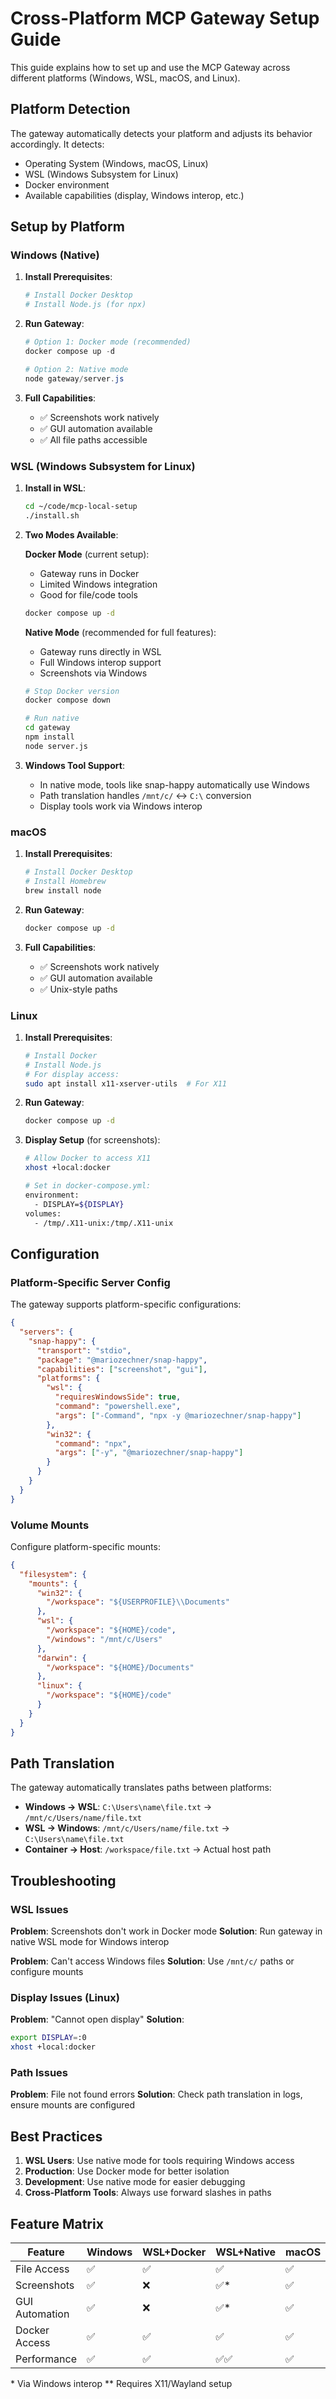 # Cross-Platform MCP Gateway Setup Guide

This guide explains how to set up and use the MCP Gateway across different platforms (Windows, WSL, macOS, and Linux).

## Platform Detection

The gateway automatically detects your platform and adjusts its behavior accordingly. It detects:
- Operating System (Windows, macOS, Linux)
- WSL (Windows Subsystem for Linux)
- Docker environment
- Available capabilities (display, Windows interop, etc.)

## Setup by Platform

### Windows (Native)

1. **Install Prerequisites**:
   ```powershell
   # Install Docker Desktop
   # Install Node.js (for npx)
   ```

2. **Run Gateway**:
   ```powershell
   # Option 1: Docker mode (recommended)
   docker compose up -d
   
   # Option 2: Native mode
   node gateway/server.js
   ```

3. **Full Capabilities**:
   - ✅ Screenshots work natively
   - ✅ GUI automation available
   - ✅ All file paths accessible

### WSL (Windows Subsystem for Linux)

1. **Install in WSL**:
   ```bash
   cd ~/code/mcp-local-setup
   ./install.sh
   ```

2. **Two Modes Available**:

   **Docker Mode** (current setup):
   - Gateway runs in Docker
   - Limited Windows integration
   - Good for file/code tools
   ```bash
   docker compose up -d
   ```

   **Native Mode** (recommended for full features):
   - Gateway runs directly in WSL
   - Full Windows interop support
   - Screenshots via Windows
   ```bash
   # Stop Docker version
   docker compose down
   
   # Run native
   cd gateway
   npm install
   node server.js
   ```

3. **Windows Tool Support**:
   - In native mode, tools like snap-happy automatically use Windows
   - Path translation handles `/mnt/c/` ↔ `C:\` conversion
   - Display tools work via Windows interop

### macOS

1. **Install Prerequisites**:
   ```bash
   # Install Docker Desktop
   # Install Homebrew
   brew install node
   ```

2. **Run Gateway**:
   ```bash
   docker compose up -d
   ```

3. **Full Capabilities**:
   - ✅ Screenshots work natively
   - ✅ GUI automation available
   - ✅ Unix-style paths

### Linux

1. **Install Prerequisites**:
   ```bash
   # Install Docker
   # Install Node.js
   # For display access:
   sudo apt install x11-xserver-utils  # For X11
   ```

2. **Run Gateway**:
   ```bash
   docker compose up -d
   ```

3. **Display Setup** (for screenshots):
   ```bash
   # Allow Docker to access X11
   xhost +local:docker
   
   # Set in docker-compose.yml:
   environment:
     - DISPLAY=${DISPLAY}
   volumes:
     - /tmp/.X11-unix:/tmp/.X11-unix
   ```

## Configuration

### Platform-Specific Server Config

The gateway supports platform-specific configurations:

```json
{
  "servers": {
    "snap-happy": {
      "transport": "stdio",
      "package": "@mariozechner/snap-happy",
      "capabilities": ["screenshot", "gui"],
      "platforms": {
        "wsl": {
          "requiresWindowsSide": true,
          "command": "powershell.exe",
          "args": ["-Command", "npx -y @mariozechner/snap-happy"]
        },
        "win32": {
          "command": "npx",
          "args": ["-y", "@mariozechner/snap-happy"]
        }
      }
    }
  }
}
```

### Volume Mounts

Configure platform-specific mounts:

```json
{
  "filesystem": {
    "mounts": {
      "win32": {
        "/workspace": "${USERPROFILE}\\Documents"
      },
      "wsl": {
        "/workspace": "${HOME}/code",
        "/windows": "/mnt/c/Users"
      },
      "darwin": {
        "/workspace": "${HOME}/Documents"  
      },
      "linux": {
        "/workspace": "${HOME}/code"
      }
    }
  }
}
```

## Path Translation

The gateway automatically translates paths between platforms:

- **Windows → WSL**: `C:\Users\name\file.txt` → `/mnt/c/Users/name/file.txt`
- **WSL → Windows**: `/mnt/c/Users/name/file.txt` → `C:\Users\name\file.txt`
- **Container → Host**: `/workspace/file.txt` → Actual host path

## Troubleshooting

### WSL Issues

**Problem**: Screenshots don't work in Docker mode
**Solution**: Run gateway in native WSL mode for Windows interop

**Problem**: Can't access Windows files
**Solution**: Use `/mnt/c/` paths or configure mounts

### Display Issues (Linux)

**Problem**: "Cannot open display"
**Solution**: 
```bash
export DISPLAY=:0
xhost +local:docker
```

### Path Issues

**Problem**: File not found errors
**Solution**: Check path translation in logs, ensure mounts are configured

## Best Practices

1. **WSL Users**: Use native mode for tools requiring Windows access
2. **Production**: Use Docker mode for better isolation
3. **Development**: Use native mode for easier debugging
4. **Cross-Platform Tools**: Always use forward slashes in paths

## Feature Matrix

| Feature | Windows | WSL+Docker | WSL+Native | macOS | Linux |
|---------|---------|------------|------------|--------|--------|
| File Access | ✅ | ✅ | ✅ | ✅ | ✅ |
| Screenshots | ✅ | ❌ | ✅* | ✅ | ✅** |
| GUI Automation | ✅ | ❌ | ✅* | ✅ | ✅** |
| Docker Access | ✅ | ✅ | ✅ | ✅ | ✅ |
| Performance | ✅ | ✅ | ✅✅ | ✅ | ✅✅ |

\* Via Windows interop
\** Requires X11/Wayland setup